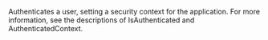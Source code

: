 Authenticates a user, setting a security context for the application.
			For more information, see the descriptions of IsAuthenticated and AuthenticatedContext.
